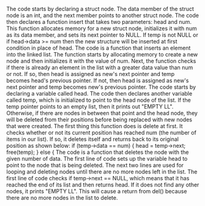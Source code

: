  The code starts by declaring a struct node.
 The data member of the struct node is an int, and the next member points to another struct node.
 The code then declares a function insert that takes two parameters: head and num.
 This function allocates memory for a new struct node, initializes it with num as its data member, and sets its next pointer to NULL.
 If temp is not NULL or if head->data >= num then the new structure will be inserted at first condition in place of head.
 The code is a function that inserts an element into the linked list.
 The function starts by allocating memory to create a new node and then initializes it with the value of num.
 Next, the function checks if there is already an element in the list with a greater data value than num or not.
 If so, then head is assigned as new's next pointer and temp becomes head's previous pointer.
 If not, then head is assigned as new's next pointer and temp becomes new's previous pointer.
 The code starts by declaring a variable called head.
 The code then declares another variable called temp, which is initialized to point to the head node of the list.
 If the temp pointer points to an empty list, then it prints out "EMPTY LL".
 Otherwise, if there are nodes in between that point and the head node, they will be deleted from their positions before being replaced with new nodes that were created.
 The first thing this function does is delete at first.
 It checks whether or not its current position has reached num (the number of items in our list).
 If so, it deletes itself and returns back to its original position as shown below: if (temp->data == num) { head = temp->next; free(temp); } else {
 The code is a function that deletes the node with the given number of data.
 The first line of code sets up the variable head to point to the node that is being deleted.
 The next two lines are used for looping and deleting nodes until there are no more nodes left in the list.
 The first line of code checks if temp->next == NULL, which means that it has reached the end of its list and then returns head.
 If it does not find any other nodes, it prints "EMPTY LL".
 This will cause a return from del() because there are no more nodes in the list to delete.
